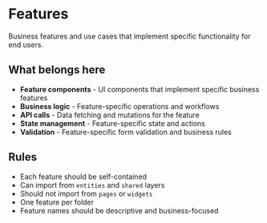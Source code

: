 # Features

Business features and use cases that implement specific functionality for end users.

## What belongs here

- **Feature components** - UI components that implement specific business features
- **Business logic** - Feature-specific operations and workflows
- **API calls** - Data fetching and mutations for the feature
- **State management** - Feature-specific state and actions
- **Validation** - Feature-specific form validation and business rules

## Rules

- Each feature should be self-contained
- Can import from `entities` and `shared` layers
- Should not import from `pages` or `widgets`
- One feature per folder
- Feature names should be descriptive and business-focused
